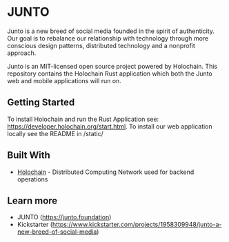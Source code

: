 # JUNTO

Junto is a new breed of social media founded in the spirit of authenticity. Our goal is to rebalance our relationship with technology through more conscious design patterns, distributed technology and a nonprofit approach. 

Junto is an MIT-licensed open source project powered by Holochain. This repository contains the Holochain Rust application which both the Junto web and mobile applications will run on. 

## Getting Started

To install Holochain and run the Rust Application see: https://developer.holochain.org/start.html.
To install our web application locally see the README in /static/

## Built With
* [Holochain](https://holochain.org/) - Distributed Computing Network used for backend operations

## Learn more
* JUNTO (https://junto.foundation)
* Kickstarter (https://www.kickstarter.com/projects/1958309948/junto-a-new-breed-of-social-media) 
